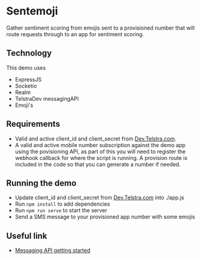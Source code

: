 # Sentemoji

Gather sentiment scoring from emojis sent to a provisioned number that will route requests through to an app for sentiment scoring.

## Technology

This demo uses

* ExpressJS
* Socketio
* Realm
* TelstraDev messagingAPI
* Emoji's

## Requirements

* Valid and active client_id and client_secret from [Dev.Telstra.com](https://dev.telstra.com).
* A valid and active mobile number subscription against the demo app using the povisioning API, as part of this you will need to register the webhook callback for where the script is running. A provision route is included in the code so that you can generate a number if needed. 

## Running the demo

* Update client_id and client_secret from [Dev.Telstra.com](https://dev.telstra.com) into ./app.js
* Run `npm install` to add dependencies
* Run  `npm run serve` to start the server
* Send a SMS message to your provisioned app number with some emojis

## Useful link

* [Messaging API getting started](https://dev.telstra.com/content/messaging-api-getting-started)